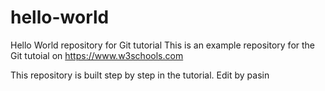 # hello-world
Hello World repository for Git tutorial
This is an example repository for the Git tutoial on https://www.w3schools.com

This repository is built step by step in the tutorial.
Edit by pasin
